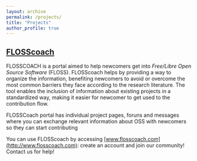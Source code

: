 ```yaml
---
layout: archive
permalink: /projects/
title: "Projects"
author_profile: true
---
```


## [FLOSScoach](www.github.com/NAU-OSL/flosscoach)
FLOSSCOACH is a portal aimed to help newcomers get into *Free/Libre Open Source Software* (FLOSS). 
FLOSScoach helps by providing a way to organize the information, 
benefiting newcomers to avoid or overcome the most common barriers they face according to the research literature. 
The tool enables the inclusion of information
about existing projects in a standardized way, making it easier for newcomer to get used to the contribution flow.

FLOSSCoach portal has individual project pages, 
foruns and messages where you can exchange relevant information about OSS with newcomers so they can start contributing

You can use FLOSScoach by accessing [www.flosscoach.com](http://www.flosscoach.com): 
create an account and join our community! Contact us for help!
